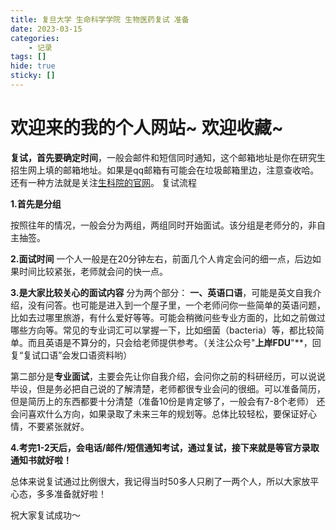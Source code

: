 ```yaml
---
title: 复旦大学 生命科学学院 生物医药复试 准备
date: 2023-03-15
categories: 
	- 记录
tags: []
hide: true
sticky: []
---
```

# 欢迎来的我的个人网站~ 欢迎收藏~

**复试，首先要确定时间**，一般会邮件和短信同时通知，这个邮箱地址是你在研究生招生网上填的邮箱地址。如果是qq邮箱有可能会在垃圾邮箱里边，注意查收哈。
还有一种方法就是关注[生科院的官网](https://life.fudan.edu.cn/28139/list.htm)。
​
复试流程

**1.首先是分组**

   按照往年的情况，一般会分为两组，两组同时开始面试。该分组是老师分的，非自主抽签。


**2.面试时间**
   一个人一般是在20分钟左右，前面几个人肯定会问的细一点，后边如果时间比较紧张，老师就会问的快一点。

**3.是大家比较关心的面试内容**
  分为两个部分：
**一、英语口语**，可能是英文自我介绍，没有问答。也可能是进入到一个屋子里，一个老师问你一些简单的英语问题，比如去过哪里旅游，有什么爱好等等。可能会稍微问些专业方面的，比如之前做过哪些方向等。常见的专业词汇可以掌握一下，比如细菌（bacteria）等，都比较简单。而且英语是不算分的，只会给老师提供参考。（关注公众号"**上岸FDU**"**，回复“复试口语”会发口语资料哟）

 第二部分是**专业面试**，主要会先让你自我介绍，会问你之前的科研经历，可以说说毕设，但是务必把自己说的了解清楚，老师都很专业会问的很细。可以准备简历，但是简历上的东西都要十分清楚（准备10份是肯定够了，一般会有7-8个老师）
  还会问喜欢什么方向，如果录取了未来三年的规划等。总体比较轻松，要保证好心情，不要紧张就好。

**4.考完1-2天后，会电话/邮件/短信通知考试，通过复试，接下来就是等官方录取通知书就好啦！**

总体来说复试通过比例很大，我记得当时50多人只刷了一两个人，所以大家放平心态，多多准备就好啦！

祝大家复试成功～
  
